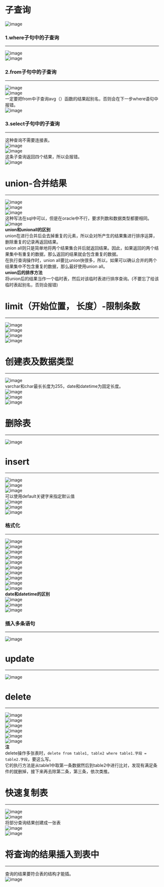 # 子查询
![image](https://user-images.githubusercontent.com/96570699/188269723-cf6f0566-6f1d-4fa9-ae2f-7c81153d855a.png)  
### 1.where子句中的子查询
*** 
![image](https://user-images.githubusercontent.com/96570699/188273472-769e5f73-8a7c-43d1-9d01-2d79caece8b3.png)  
![image](https://user-images.githubusercontent.com/96570699/188273561-344d9b98-3843-42a9-ab87-1fefc807cd6b.png)  


### 2.from子句中的子查询
*** 
![image](https://user-images.githubusercontent.com/96570699/188273893-2158496f-8235-4b6b-826b-af7452f3aa8c.png)  
![image](https://user-images.githubusercontent.com/96570699/188274152-2e9127e4-a311-4102-8b5b-7ad112215a26.png)  
一定要把from中子查询avg（）函数的结果起别名，否则会在下一步where语句中报错。  
![image](https://user-images.githubusercontent.com/96570699/188274224-05ae8628-7777-4692-b93b-f9082e533aa4.png)  


### 3.select子句中的子查询
*** 
这种查询不需要连接表。  
![image](https://user-images.githubusercontent.com/96570699/188314341-c5068cc6-aff5-4a5d-925c-54c1df845416.png)  
![image](https://user-images.githubusercontent.com/96570699/188314360-7a70c53d-5f66-4523-ad26-0613c4c14775.png)  
这条子查询返回四个结果，所以会报错。  
![image](https://user-images.githubusercontent.com/96570699/188314530-4aa072e6-a87c-4193-9ae7-dca6f6ba7ec5.png)  




# union-合并结果
*** 
![image](https://user-images.githubusercontent.com/96570699/188315253-5882aa37-7f89-465d-9bb0-324cb1141e4e.png)  
![image](https://user-images.githubusercontent.com/96570699/188315580-1e92b5a2-4b8b-4884-8e00-4ed9bc2dea90.png)  
![image](https://user-images.githubusercontent.com/96570699/188315694-0060a67d-861b-43f2-a3b2-4f9da6ddf3fe.png)  
这种写法在sql中可以，但是在oracle中不行，要求列数和数据类型都要相同。  
![image](https://user-images.githubusercontent.com/96570699/188315717-5fb8d547-2271-41a5-bab2-27379c89b2f7.png)  
**union和unionall的区别**  
union在进行合并后会去掉重复的元素，所以会对所产生的结果集进行排序运算，删除重复的记录再返回结果。  
union all则只是简单地将两个结果集合并后就返回结果。因此，如果返回的两个结果集中有重复的数据，那么返回的结果就会包含重复的数据。  
在执行查询操作时，union all要比union快很多，所以，如果可以确认合并的两个结果集中不包含重复的数据，那么最好使用union all。  
**union后的排序方法**  
将union后的结果当作一个临时表，然后对该临时表进行排序查询。(不要忘了给该临时表起别名，否则会报错)  




# limit（开始位置， 长度）-限制条数
*** 
![image](https://user-images.githubusercontent.com/96570699/188316501-3cfaf58f-060f-4679-a56a-90a39d0af060.png)  
![image](https://user-images.githubusercontent.com/96570699/188315879-4e5b77aa-44de-483d-b5f6-07e8c4d76bcc.png)  
![image](https://user-images.githubusercontent.com/96570699/188316360-1c4a7d91-f2ad-4571-af89-523e74e178c5.png)  
![image](https://user-images.githubusercontent.com/96570699/188316517-92792994-6f07-425d-8f08-89252e914b16.png)  




# 创建表及数据类型
*** 
![image](https://user-images.githubusercontent.com/96570699/188318563-899b8008-5a60-4bfe-a6ad-b70f0e5c5890.png)    
varchar和char最长长度为255，date和datetime为固定长度。    
![image](https://user-images.githubusercontent.com/96570699/188318580-b3300726-7d21-4954-b3a7-1caf43ffe907.png)  
![image](https://user-images.githubusercontent.com/96570699/188318619-9a817207-7fea-43b7-ad14-a4112a53a524.png)  
![image](https://user-images.githubusercontent.com/96570699/188318543-17f3330d-8ce9-47a2-a35e-62c42b6dff4d.png)    




# 删除表
*** 
![image](https://user-images.githubusercontent.com/96570699/188318531-8d512378-8a2b-4d34-927e-d48770de4130.png)  




# insert
*** 
![image](https://user-images.githubusercontent.com/96570699/188667042-0826c73e-590a-4f37-ba99-f4b2f1170130.png)  
![image](https://user-images.githubusercontent.com/96570699/188667228-eea270b4-01b0-491d-8075-946d7dfdc525.png)  
![image](https://user-images.githubusercontent.com/96570699/188667509-ffb6d9d3-35ad-4371-a880-ba05b6357e5f.png)  
可以使用default关键字来指定默认值  
![image](https://user-images.githubusercontent.com/96570699/188669094-c03b062a-bff4-4175-ac82-a71ce02740f3.png)  
![image](https://user-images.githubusercontent.com/96570699/188669281-052d99db-8f5a-4f24-ba05-5d3d848fb3ef.png)  
![image](https://user-images.githubusercontent.com/96570699/188670229-f2ac1c39-315a-4ea0-a6e8-195dc1ce9af5.png)  


### 格式化
*** 
![image](https://user-images.githubusercontent.com/96570699/188877147-d8d83ec9-c5e2-4041-a431-8bc82a5cc325.png)  
![image](https://user-images.githubusercontent.com/96570699/188877301-4b0d106c-7b55-4058-ba73-692e193ad680.png)  
![image](https://user-images.githubusercontent.com/96570699/188877504-b0364ace-7ca2-44fa-9f29-4b02817bcb61.png)  
![image](https://user-images.githubusercontent.com/96570699/188878370-7b15d2e6-0c66-4e59-b237-047a6652a9d7.png)    
![image](https://user-images.githubusercontent.com/96570699/188879646-faf2231d-0806-4167-9b23-7d28746d222c.png)  
![image](https://user-images.githubusercontent.com/96570699/188882636-a354a339-409a-433e-b9e9-1da4f6860ffc.png)  
![image](https://user-images.githubusercontent.com/96570699/188883123-97e94af8-9548-42e1-a871-185575992e90.png)  
![image](https://user-images.githubusercontent.com/96570699/188883238-1c2e26c7-06e8-44c1-9227-5d842d9fa66c.png)  
![image](https://user-images.githubusercontent.com/96570699/188883634-c32e447d-4905-4e3b-ade2-e3ee4a874aec.png)  
![image](https://user-images.githubusercontent.com/96570699/188889233-3bc77fa6-9da3-4c62-abc1-8ad5b43f2a91.png)  
**date和datetime的区别**  
![image](https://user-images.githubusercontent.com/96570699/188890379-cd496132-1cf9-498e-9c7b-5907b63740ab.png)  
![image](https://user-images.githubusercontent.com/96570699/188891630-727d883f-e27c-4041-8f16-27955d0cc468.png)  
![image](https://user-images.githubusercontent.com/96570699/188892570-b2d83c92-fdfd-4039-8bbb-ce4c3a084bf5.png)       


### 插入多条语句
*** 
![image](https://user-images.githubusercontent.com/96570699/189480318-8b143910-a906-4a23-9d83-8fb52ca8da8f.png)  




# update
*** 
![image](https://user-images.githubusercontent.com/96570699/188894163-9df403dd-237f-4b3b-8c1d-2375ed40ff23.png)  




# delete
*** 
![image](https://user-images.githubusercontent.com/96570699/188920536-fba6cefe-8a52-4f7a-b5b3-8b6de65f4659.png)  
![image](https://user-images.githubusercontent.com/96570699/189484267-18981eff-9b2f-422c-b97d-7a7af7090d9f.png)  
![image](https://user-images.githubusercontent.com/96570699/189484159-c818177f-807c-4f21-b85e-0e38ae0effd1.png)  
![image](https://user-images.githubusercontent.com/96570699/189484288-3d7aa096-d202-4144-b1d8-5a101f388a84.png)  
![image](https://user-images.githubusercontent.com/96570699/189484235-7510d329-df0c-472d-b6bf-5bbefad94a41.png)  
![image](https://user-images.githubusercontent.com/96570699/189484787-00683493-8381-4f7a-9252-147c8f58c663.png)  
**注**  
delete操作多张表时，`delete from table1, table2 where table1.字段 = table2.字段`，要这么写。  
它的执行方法是从table1中取第一条数据然后到table2中进行比对，发现有满足条件的就删掉，接下来再去除第二条，第三条，依次类推。  




# 快速复制表
*** 
![image](https://user-images.githubusercontent.com/96570699/189480685-203b0ae7-72dc-449e-8dd0-49d14ce15000.png)  
![image](https://user-images.githubusercontent.com/96570699/189480695-c9aa035c-ef46-4a1b-ab8c-ebbbcc81b71f.png)  
将部分查询结果创建成一张表  
![image](https://user-images.githubusercontent.com/96570699/189480809-6a7df5a0-6905-4695-aba9-6d1a2b1a45de.png)  
![image](https://user-images.githubusercontent.com/96570699/189480780-586d9c2f-1fbc-4a45-a62f-ab6fdc459502.png)  


# 将查询的结果插入到表中
*** 
查询的结果要符合表的结构才能插。  
![image](https://user-images.githubusercontent.com/96570699/189483350-a6422185-7977-4e69-84cb-a45ba219b634.png)
